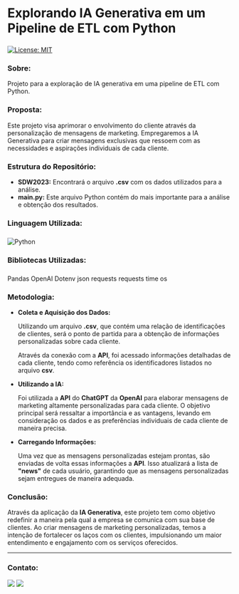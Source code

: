 # Explorando IA Generativa em um Pipeline de ETL com Python

###
[![License: MIT](https://img.shields.io/badge/License-MIT-black.svg)](https://opensource.org/licenses/MIT) 

### Sobre:

Projeto para a exploração de IA generativa em uma pipeline de ETL com Python.

### Proposta:

Este projeto visa aprimorar o envolvimento do cliente através da personalização de mensagens de marketing. Empregaremos a IA Generativa para criar mensagens exclusivas que ressoem com as necessidades e aspirações individuais de cada cliente.

### Estrutura do Repositório:
- <strong>SDW2023:</strong> Encontrará o arquivo **.csv** com os dados utilizados para a análise.
- <strong>main.py:</strong> Este arquivo Python contém do mais importante para a análise e obtenção dos resultados.

### Linguagem Utilizada:
###
![Python](https://img.shields.io/badge/python-3670A0?style=for-the-badge&logo=python&logoColor=white&color=black)

### Bibliotecas Utilizadas:
###
Pandas 	OpenAI  Dotenv  json  requests  requests  time  os

### Metodologia:

- <strong>Coleta e Aquisição dos Dados:</strong>

  Utilizando um arquivo **.csv**, que contém uma relação de identificações de clientes, será o ponto de partida para a obtenção de informações personalizadas sobre cada cliente.
  
  Através da conexão com a **API**, foi acessado informações detalhadas de cada cliente, tendo como referência os identificadores listados no arquivo **csv**.

- <strong>Utilizando a IA:</strong>

  Foi utilizada a **API** do **ChatGPT** da **OpenAI** para elaborar mensagens de marketing altamente personalizadas para cada cliente. O objetivo principal será ressaltar a importância e as vantagens, levando em consideração os dados e as preferências individuais de  cada cliente de maneira precisa.

- <strong>Carregando Informações:</strong>

  Uma vez que as mensagens personalizadas estejam prontas, são enviadas de volta essas informações a **API**. Isso atualizará a lista de **"news"** de cada usuário, garantindo que as mensagens personalizadas sejam entregues de maneira adequada.

### Conclusão:

Através da aplicação da **IA Generativa**, este projeto tem como objetivo redefinir a maneira pela qual a empresa se comunica com sua base de clientes. Ao criar mensagens de marketing personalizadas, temos a intenção de fortalecer os laços com os clientes, impulsionando um maior entendimento e engajamento com os serviços oferecidos.

---
### Contato:

<div>
  <a href="https://www.linkedin.com/in/nicholas-alexandre-91347279/" target="_blank"><img src="https://img.shields.io/badge/linkedin-%230077B5.svg?style=for-the-badge&logo=linkedin&logoColor=white&color=black" target="_blank"></a>  
  <a href = "mailto:nicalcodedev@gmail.com"><img src="https://img.shields.io/badge/Gmail-D14836?style=for-the-badge&logo=gmail&logoColor=white&color=black" target="_blank"></a>
</div>
